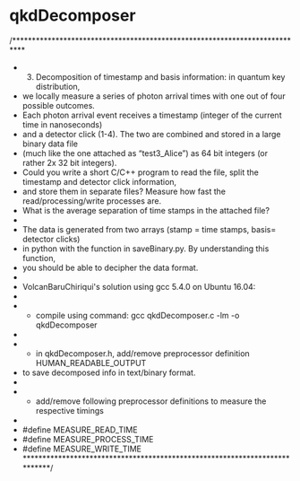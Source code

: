 # qkdDecomposer

/***************************************************************************
 * 3. Decomposition of timestamp and basis information: in quantum key distribution, 
 * we locally measure a series of photon arrival times with one out of four possible outcomes. 
 * Each photon arrival event receives a timestamp (integer of the current time in nanoseconds) 
 * and a detector click (1-4). The two are combined and stored in a large binary data file 
 * (much like the one attached as “test3_Alice”) as 64 bit integers (or rather 2x 32 bit integers). 
 * Could you write a short C/C++ program to read the file, split the timestamp and detector click information, 
 * and store them in separate files? Measure how fast the read/processing/write processes are. 
 * What is the average separation of time stamps in the attached file?
 *
 * The data is generated from two arrays (stamp = time stamps, basis= detector clicks) 
 * in python with the function in saveBinary.py. By understanding this function, 
 * you should be able to decipher the data format.
 *
 * VolcanBaruChiriqui's solution using gcc 5.4.0 on Ubuntu 16.04:
 * 
 * - compile using command: gcc qkdDecomposer.c -lm -o qkdDecomposer 
 *
 * - in qkdDecomposer.h, add/remove preprocessor definition HUMAN_READABLE_OUTPUT
 *   to save decomposed info in text/binary format.
 *
 * - add/remove following preprocessor definitions to measure the respective timings
 *
 *	#define MEASURE_READ_TIME
 *	#define MEASURE_PROCESS_TIME
 *	#define MEASURE_WRITE_TIME
 ***************************************************************************/

